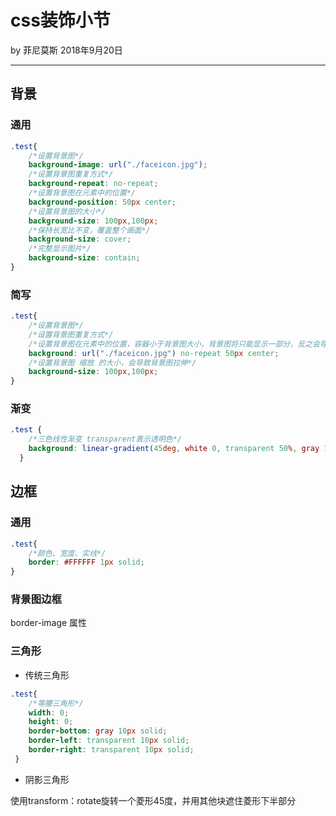 

# css装饰小节

by 菲尼莫斯  2018年9月20日

---

## 背景

### 通用

```css
.test{
    /*设置背景图*/
    background-image: url("./faceicon.jpg");
    /*设置背景图重复方式*/
    background-repeat: no-repeat;
    /*设置背景图在元素中的位置*/
    background-position: 50px center;
    /*设置背景图的大小*/
    background-size: 100px,100px;
    /*保持长宽比不变，覆盖整个画面*/
    background-size: cover;
    /*完整显示图片*/
    background-size: contain;
}

```

### 简写

```css
.test{
    /*设置背景图*/
    /*设置背景图重复方式*/
    /*设置背景图在元素中的位置，容器小于背景图大小，背景图将只能显示一部分，反之会导致背景图重复*/
    background: url("./faceicon.jpg") no-repeat 50px center;
    /*设置背景图 缩放 的大小，会导致背景图拉伸*/
    background-size: 100px,100px;
}
```


### 渐变

```css
.test {
    /*三色线性渐变 transparent表示透明色*/
    background: linear-gradient(45deg, white 0, transparent 50%, gray 100%);
  }
```

## 边框

### 通用

``` css
.test{
    /*颜色、宽度、实线*/
    border: #FFFFFF 1px solid;
}
```

### 背景图边框

border-image 属性

### 三角形

* 传统三角形

``` css
.test{
    /*等腰三角形*/
    width: 0;
    height: 0;
    border-bottom: gray 10px solid;
    border-left: transparent 10px solid;
    border-right: transparent 10px solid;
 }
```

* 阴影三角形

使用transform：rotate旋转一个菱形45度，并用其他块遮住菱形下半部分


